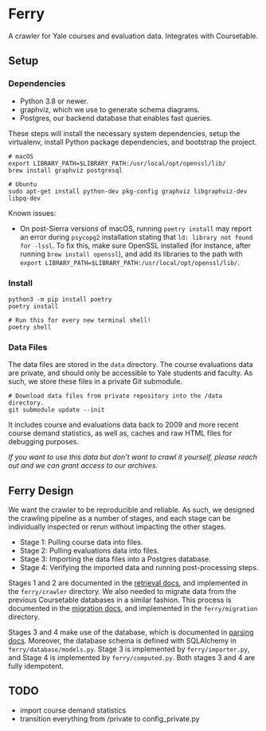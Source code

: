 # Ferry

A crawler for Yale courses and evaluation data. Integrates with Coursetable.

## Setup

### Dependencies

- Python 3.8 or newer.
- graphviz, which we use to generate schema diagrams.
- Postgres, our backend database that enables fast queries.

These steps will install the necessary system dependencies, setup the virtualenv, install Python package dependencies, and bootstrap the project.

```
# macOS
export LIBRARY_PATH=$LIBRARY_PATH:/usr/local/opt/openssl/lib/
brew install graphviz postgresql

# Ubuntu
sudo apt-get install python-dev pkg-config graphviz libgraphviz-dev libpq-dev
```

Known issues:

- On post-Sierra versions of macOS, running `poetry install` may report an error during `psycopg2` installation stating that `ld: library not found for -lssl`. To fix this, make sure OpenSSL installed (for instance, after running `brew install openssl`), and add its libraries to the path with `export LIBRARY_PATH=$LIBRARY_PATH:/usr/local/opt/openssl/lib/`.

### Install

```
python3 -m pip install poetry
poetry install

# Run this for every new terminal shell!
poetry shell
```

### Data Files

The data files are stored in the `data` directory.
The course evaluations data are private, and should only be accessible to Yale students and faculty. As such, we store these files in a private Git submodule.

```
# Download data files from private repository into the /data directory.
git submodule update --init
```

It includes course and evaluations data back to 2009 and more recent course demand statistics, as well as, caches and raw HTML files for debugging purposes.

_If you want to use this data but don't want to crawl it yourself, please reach out and we can grant access to our archives._

## Ferry Design

We want the crawler to be reproducible and reliable. As such, we designed the crawling pipeline as a number of stages, and each stage can be individually inspected or rerun without impacting the other stages.

- Stage 1: Pulling course data into files.
- Stage 2: Pulling evaluations data into files.
- Stage 3: Importing the data files into a Postgres database.
- Stage 4: Verifying the imported data and running post-processing steps.

Stages 1 and 2 are documented in the [retrieval docs](docs/1_retrieval.md), and implemented in the `ferry/crawler` directory. We also needed to migrate data from the previous Coursetable databases in a similar fashion. This process is documented in the [migration docs](docs/0_migration.md), and implemented in the `ferry/migration` directory.

Stages 3 and 4 make use of the database, which is documented in [parsing docs](docs/2_parsing.md). Moreover, the database schema is defined with SQLAlchemy in `ferry/database/models.py`. Stage 3 is implemented by `ferry/importer.py`, and Stage 4 is implemented by `ferry/computed.py`. Both stages 3 and 4 are fully idempotent.

## TODO

- import course demand statistics
- transition everything from /private to config_private.py
